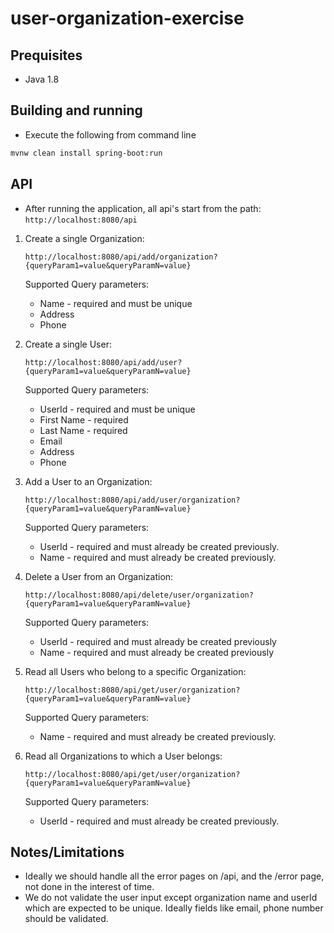 # user-organization-exercise

## Prequisites

 - Java 1.8

## Building and running

 - Execute the following from command line
 
```bash
mvnw clean install spring-boot:run
```

## API
 - After running the application, all api's start from the path:
 ```http://localhost:8080/api```
 
 1. Create a single Organization:
 
    ```http://localhost:8080/api/add/organization?{queryParam1=value&queryParamN=value}```
      
    Supported Query parameters:
    - Name - required and must be unique
    - Address
    - Phone
 
 2. Create a single User:
 
    ```http://localhost:8080/api/add/user?{queryParam1=value&queryParamN=value}```
    
    Supported Query parameters:
    - UserId  - required and must be unique
    - First Name - required
    - Last Name - required
    - Email
    - Address
    - Phone
   
 3. Add a User to an Organization:
 
     ```http://localhost:8080/api/add/user/organization?{queryParam1=value&queryParamN=value}```
    
    Supported Query parameters:
    - UserId - required and must already be created previously.
    - Name - required and must already be created previously.
   
 4. Delete a User from an Organization:
 
     ```http://localhost:8080/api/delete/user/organization?{queryParam1=value&queryParamN=value}```
     
    Supported Query parameters:
    - UserId - required and must already be created previously
    - Name - required and must already be created previously
  
 5. Read all Users who belong to a specific Organization:
 
     ```http://localhost:8080/api/get/user/organization?{queryParam1=value&queryParamN=value}```
        
    Supported Query parameters:
    - Name - required and must already be created previously.
 
 6. Read all Organizations to which a User belongs:
 
     ```http://localhost:8080/api/get/user/organization?{queryParam1=value&queryParamN=value}```
    
    Supported Query parameters:
    - UserId - required and must already be created previously.

## Notes/Limitations
 - Ideally we should handle all the error pages on /api, and the /error page, not done in the interest of time.
 - We do not validate the user input except organization name and userId which are expected to be unique. Ideally fields like email, phone number should be validated.
